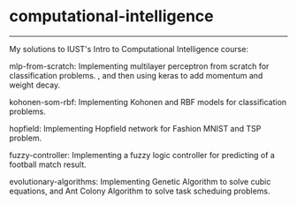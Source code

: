 # computational-intelligence
-----------------------------
My solutions to IUST's Intro to Computational Intelligence course:

mlp-from-scratch: Implementing multilayer perceptron from scratch for classification problems. , and then using keras to add momentum and weight decay.

kohonen-som-rbf: Implementing Kohonen and RBF models for classification problems. 

hopfield: Implementing Hopfield network for Fashion MNIST and TSP problem.

fuzzy-controller: Implementing a fuzzy logic controller for predicting of a football match result.

evolutionary-algorithms: Implementing Genetic Algorithm to solve cubic equations, and Ant Colony Algorithm to solve task scheduing problems.
